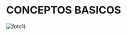 # CONCEPTOS BASICOS

![foto1](https://imagenes.elpais.com/resizer/v2/KJT24E2OELZSA3YH6ICUMKWFLI.jpg?auth=70ff814967881b47b77c28ea62369a9cf90e8782494256530a4160d458aa7efc&width=1960&height=1470&smart=true))
